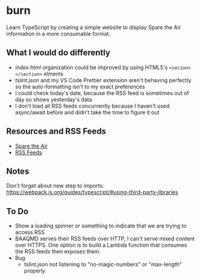 # burn

Learn TypeScript by creating a simple website to display Spare the Air information in a more consumable format.

## What I would do differently

- _index.html_ organization could be improved by using HTML5's `<secion></section>` elments
- _tslint.json_ and my VS Code Prettier extension aren't behaving perfectly so the auto-formatting isn't to my exact preferences
- I could check today's date, because the RSS feed is sometimes out of day so shows yesterday's data
- I don't load all RSS feeds concurrently because I haven't used async/await before and didn't take the time to figure it out

## Resources and RSS Feeds

- [Spare the Air](http://www.sparetheair.org/)
- [RSS Feeds](http://www.baaqmd.gov/online-services/rss-feeds)

## Notes

Don't forget about new step to imports: https://webpack.js.org/guides/typescript/#using-third-party-libraries

## To Do

- Show a loading spinner or something to indicate that we are trying to access RSS
- BAAQMD serves their RSS feeds over HTTP, I can't serve mixed content over HTTPS. One option is to build a Lambda function that consumes the RSS feeds then exposes them.
- Bug
  - tslint.json not listening to "no-magic-numbers" or "max-length" properly
